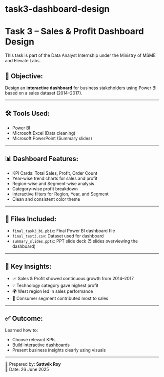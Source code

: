 # task3-dashboard-design
# Task 3 – Sales & Profit Dashboard Design

This task is part of the Data Analyst Internship under the Ministry of MSME and Elevate Labs.

## 📌 Objective:
Design an **interactive dashboard** for business stakeholders using Power BI based on a sales dataset (2014–2017).

---

## 🛠️ Tools Used:
- Power BI
- Microsoft Excel (Data cleaning)
- Microsoft PowerPoint (Summary slides)

---

## 📊 Dashboard Features:
- KPI Cards: Total Sales, Profit, Order Count
- Year-wise trend charts for sales and profit
- Region-wise and Segment-wise analysis
- Category-wise profit breakdown
- Interactive filters for Region, Year, and Segment
- Clean and consistent color theme

---

## 📁 Files Included:
- `final_task3_bi.pbix`: Final Power BI dashboard file
- `final_test3.csv`: Dataset used for dashboard
- `summary_slides.pptx`: PPT slide deck (5 slides overviewing the dashboard)

---

## 📌 Key Insights:
- 📈 Sales & Profit showed continuous growth from 2014–2017  
- 💡 Technology category gave highest profit  
- 🌍 West region led in sales performance  
- 👥 Consumer segment contributed most to sales  

---

## ✅ Outcome:
Learned how to:
- Choose relevant KPIs  
- Build interactive dashboards  
- Present business insights clearly using visuals

---

🔗 Prepared by: **Sattwik Roy**  
📅 Date: 26 June 2025
